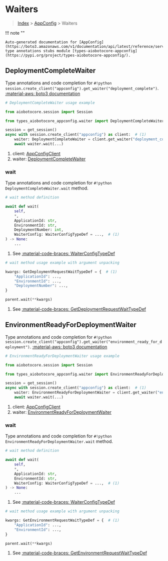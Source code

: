 # Waiters

> [Index](../README.md) > [AppConfig](./README.md) > Waiters

!!! note ""

    Auto-generated documentation for [AppConfig](https://boto3.amazonaws.com/v1/documentation/api/latest/reference/services/appconfig.html#appconfig)
    type annotations stubs module [types-aiobotocore-appconfig](https://pypi.org/project/types-aiobotocore-appconfig/).

## DeploymentCompleteWaiter

Type annotations and code completion for `#!python session.create_client("appconfig").get_waiter("deployment_complete")`.
[:material-aws: boto3 documentation](https://boto3.amazonaws.com/v1/documentation/api/latest/reference/services/appconfig/waiter/DeploymentComplete.html#AppConfig.Waiter.DeploymentComplete)

```python
# DeploymentCompleteWaiter usage example

from aiobotocore.session import Session

from types_aiobotocore_appconfig.waiter import DeploymentCompleteWaiter

session = get_session()
async with session.create_client("appconfig") as client:  # (1)
    waiter: DeploymentCompleteWaiter = client.get_waiter("deployment_complete")  # (2)
    await waiter.wait(...)
```

1. client: [AppConfigClient](./client.md)
2. waiter: [DeploymentCompleteWaiter](./waiters.md#deploymentcompletewaiter)


### wait

Type annotations and code completion for `#!python DeploymentCompleteWaiter.wait` method.

```python
# wait method definition

await def wait(
    self,
    *,
    ApplicationId: str,
    EnvironmentId: str,
    DeploymentNumber: int,
    WaiterConfig: WaiterConfigTypeDef = ...,  # (1)
) -> None:
    ...
```

1. See [:material-code-braces: WaiterConfigTypeDef](./type_defs.md#waiterconfigtypedef)


```python
# wait method usage example with argument unpacking

kwargs: GetDeploymentRequestWaitTypeDef = {  # (1)
    "ApplicationId": ...,
    "EnvironmentId": ...,
    "DeploymentNumber": ...,
}

parent.wait(**kwargs)
```

1. See [:material-code-braces: GetDeploymentRequestWaitTypeDef](./type_defs.md#getdeploymentrequestwaittypedef)
## EnvironmentReadyForDeploymentWaiter

Type annotations and code completion for `#!python session.create_client("appconfig").get_waiter("environment_ready_for_deployment")`.
[:material-aws: boto3 documentation](https://boto3.amazonaws.com/v1/documentation/api/latest/reference/services/appconfig/waiter/EnvironmentReadyForDeployment.html#AppConfig.Waiter.EnvironmentReadyForDeployment)

```python
# EnvironmentReadyForDeploymentWaiter usage example

from aiobotocore.session import Session

from types_aiobotocore_appconfig.waiter import EnvironmentReadyForDeploymentWaiter

session = get_session()
async with session.create_client("appconfig") as client:  # (1)
    waiter: EnvironmentReadyForDeploymentWaiter = client.get_waiter("environment_ready_for_deployment")  # (2)
    await waiter.wait(...)
```

1. client: [AppConfigClient](./client.md)
2. waiter: [EnvironmentReadyForDeploymentWaiter](./waiters.md#environmentreadyfordeploymentwaiter)


### wait

Type annotations and code completion for `#!python EnvironmentReadyForDeploymentWaiter.wait` method.

```python
# wait method definition

await def wait(
    self,
    *,
    ApplicationId: str,
    EnvironmentId: str,
    WaiterConfig: WaiterConfigTypeDef = ...,  # (1)
) -> None:
    ...
```

1. See [:material-code-braces: WaiterConfigTypeDef](./type_defs.md#waiterconfigtypedef)


```python
# wait method usage example with argument unpacking

kwargs: GetEnvironmentRequestWaitTypeDef = {  # (1)
    "ApplicationId": ...,
    "EnvironmentId": ...,
}

parent.wait(**kwargs)
```

1. See [:material-code-braces: GetEnvironmentRequestWaitTypeDef](./type_defs.md#getenvironmentrequestwaittypedef)
